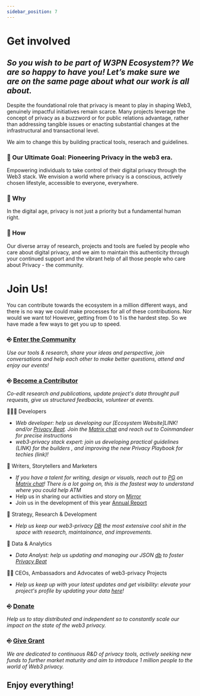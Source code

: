```yaml
---
sidebar_position: 7
---
```


# Get involved

## _So you wish to be part of W3PN Ecosystem?? We are so happy to have you! Let’s make sure we are on the same page about what our work is all about._

Despite the foundational role that privacy is meant to play in shaping Web3, genuinely impactful initiatives remain scarce. Many projects leverage the concept of privacy as a buzzword or for public relations advantage, rather than addressing tangible issues or enacting substantial changes at the infrastructural and transactional level.

We aim to change this by building practical tools, reserach and guidelines.

### 🎯 Our Ultimate Goal: Pioneering Privacy in the web3 era.
Empowering individuals to take control of their digital privacy through the Web3 stack.
We envision a world where privacy is a conscious, actively chosen lifestyle, accessible to everyone, everywhere.

### 🧐 Why
In the digital age, privacy is not just a priority but a fundamental human right.

### 🧩 How
Our diverse array of research, projects and tools are fueled by people who care about digital privacy, and we aim to maintain this authenticity through your continued support and the vibrant help of all those people who care about Privacy - the community.

# Join Us!
You can contribute towards the ecosystem in a million different ways, and there is no way we could make processes for all of these contributions. Nor would we want to! However, getting from 0 to 1 is the hardest step. So we have made a few ways to get you up to speed.

### ⎆ [Enter the Community](https://signal.group/#CjQKIH-1ZYEGp50OBvbJRbITIRxDzjH2pSxl7vdkVZs9g5vgEhDAKUlgYdpxpCpTkNVxow4X) 
_Use our tools & research, share your ideas and perspective, join conversations and help each other to make better questions, attend and enjoy our events!_

### ⎆ [Become a Contributor](https://matrix.to/#/#web3privacy:gwei.cz) 
_Co-edit research and publications, update project's data throught pull requests, give us structured feedbacks, volunteer at events._

👨🏻‍💻 Developers
- _Web developer: help us developing our [Ecosystem Website]LINK! and/or [Privacy Beat](https://docs.web3privacy.info/projects/db). Join the [Matrix chat](https://matrix.to/#/#web3privacy:gwei.cz) and reach out to Coinmandeer for precise instructions_
- _web3-privacy stack expert: join us developing practical guidelines (LINK) for the builders , and improving the new Privacy Playbook for techies (link)!_

🐉 Writers, Storytellers and Marketers
- _If you have a talent for writing, design or visuals, reach out to [PG](https://twitter.com/PG_CDG) on [Matrix chat](https://matrix.to/#/#web3privacy:gwei.cz)! There is a lot going on, this is the fastest way to understand where you could help ATM_
- Help us in sharing our activities and story on [Mirror](https://mirror.xyz/0x0f1F3DAf416B74DB3DE55Eb4D7513a80F4841073)
- Join us in the development of this year [Annual Report](https://docs.web3privacy.info/projects/annual-report)

🔭 Strategy, Research & Development
- _Help us keep our web3-privacy [DB](https://github.com/web3privacy/web3privacy) the most extensive cool shit in the space with research, maintainance, and improvements._

💾 Data & Analytics
- _Data Analyst: help us updating and managing our JSON [db](https://data.web3privacy.info/) to foster [Privacy Beat](https://docs.web3privacy.info/projects/db)_

👨‍🚀 CEOs, Ambassadors and Advocates of web3-privacy Projects
- _Help us keep up with your latest updates and get visibility: elevate your project's profile by updating your data [here](https://github.com/web3privacy/web3privacy)!_

### ⎆ [Donate](https://docs.web3privacy.info/donate) 
_Help us to stay distributed and independent so to constantly scale our impact on the state of the web3 privacy._

### ⎆ [Give Grant](https://github.com/web3privacy/grants/tree/main)
_We are dedicated to continuous R&D of privacy tools, actively seeking new funds to further market maturity and aim to introduce 1 million people to the world of Web3 privacy._


## Enjoy everything!
